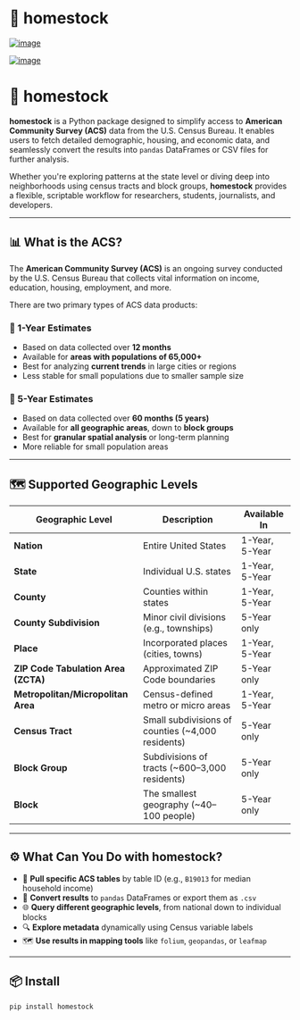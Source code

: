 # 🏡 homestock

[![image](https://img.shields.io/pypi/v/homestock.svg)](https://pypi.python.org/pypi/homestock)

[![image](https://pyup.io/repos/github/jpepper19/homestock/shield.svg)](https://pyup.io/repos/github/jpepper19/homestock)

# 🏡 homestock

**homestock** is a Python package designed to simplify access to **American Community Survey (ACS)** data from the U.S. Census Bureau. It enables users to fetch detailed demographic, housing, and economic data, and seamlessly convert the results into `pandas` DataFrames or CSV files for further analysis.

Whether you're exploring patterns at the state level or diving deep into neighborhoods using census tracts and block groups, **homestock** provides a flexible, scriptable workflow for researchers, students, journalists, and developers.

---

## 📊 What is the ACS?

The **American Community Survey (ACS)** is an ongoing survey conducted by the U.S. Census Bureau that collects vital information on income, education, housing, employment, and more.

There are two primary types of ACS data products:

### 🔹 1-Year Estimates
- Based on data collected over **12 months**
- Available for **areas with populations of 65,000+**
- Best for analyzing **current trends** in large cities or regions
- Less stable for small populations due to smaller sample size

### 🔸 5-Year Estimates
- Based on data collected over **60 months (5 years)**
- Available for **all geographic areas**, down to **block groups**
- Best for **granular spatial analysis** or long-term planning
- More reliable for small population areas

---

## 🗺️ Supported Geographic Levels

| Geographic Level                    | Description                                                                 | Available In |
|-------------------------------------|-----------------------------------------------------------------------------|--------------|
| **Nation**                          | Entire United States                                                        | 1-Year, 5-Year |
| **State**                           | Individual U.S. states                                                      | 1-Year, 5-Year |
| **County**                          | Counties within states                                                      | 1-Year, 5-Year |
| **County Subdivision**             | Minor civil divisions (e.g., townships)                                     | 5-Year only |
| **Place**                           | Incorporated places (cities, towns)                                         | 1-Year, 5-Year |
| **ZIP Code Tabulation Area (ZCTA)** | Approximated ZIP Code boundaries                                            | 5-Year only |
| **Metropolitan/Micropolitan Area**  | Census-defined metro or micro areas                                         | 1-Year, 5-Year |
| **Census Tract**                    | Small subdivisions of counties (~4,000 residents)                           | 5-Year only |
| **Block Group**                     | Subdivisions of tracts (~600–3,000 residents)                               | 5-Year only |
| **Block**                           | The smallest geography (~40–100 people)                                     | 5-Year only |

---

## ⚙️ What Can You Do with homestock?

- 🧩 **Pull specific ACS tables** by table ID (e.g., `B19013` for median household income)
- 📁 **Convert results** to `pandas` DataFrames or export them as `.csv`
- 🌐 **Query different geographic levels**, from national down to individual blocks
- 🔍 **Explore metadata** dynamically using Census variable labels
- 🗺️ **Use results in mapping tools** like `folium`, `geopandas`, or `leafmap`

---

## 📦 Install

```bash
pip install homestock


